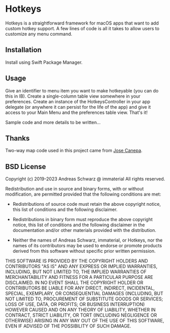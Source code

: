 # Hotkeys

Hotkeys is a straightforward framework for macOS apps that want to add custom hotkey support. A few lines of code is all it takes to allow users to customize any menu command.

## Installation

Install using Swift Package Manager.

## Usage

Give an identifier to menu item you want to make hotkeyable (you can do this in IB). Create a single-column table view somewhere in your preferences. Create an instance of the HotkeysController in your app delegate (or anywhere it can persist for the life of the app) and give it access to your Main Menu and the preferences table view. That's it!

Sample code and more details to be written...

## Thanks

Two-way map code used in this project came from [Jose Canepa](https://gist.github.com/CanTheAlmighty).

## BSD License

Copyright (c) 2019-2023 Andreas Schwarz @ immaterial
All rights reserved.

Redistribution and use in source and binary forms, with or without
modification, are permitted provided that the following conditions are met:

* Redistributions of source code must retain the above copyright notice, this
  list of conditions and the following disclaimer.

* Redistributions in binary form must reproduce the above copyright notice,
  this list of conditions and the following disclaimer in the documentation
  and/or other materials provided with the distribution.

* Neither the names of Andreas Schwarz, immaterial, or Hotkeys, nor the names of its
  contributors may be used to endorse or promote products derived from
  this software without specific prior written permission.

THIS SOFTWARE IS PROVIDED BY THE COPYRIGHT HOLDERS AND CONTRIBUTORS "AS IS"
AND ANY EXPRESS OR IMPLIED WARRANTIES, INCLUDING, BUT NOT LIMITED TO, THE
IMPLIED WARRANTIES OF MERCHANTABILITY AND FITNESS FOR A PARTICULAR PURPOSE ARE
DISCLAIMED. IN NO EVENT SHALL THE COPYRIGHT HOLDER OR CONTRIBUTORS BE LIABLE
FOR ANY DIRECT, INDIRECT, INCIDENTAL, SPECIAL, EXEMPLARY, OR CONSEQUENTIAL
DAMAGES (INCLUDING, BUT NOT LIMITED TO, PROCUREMENT OF SUBSTITUTE GOODS OR
SERVICES; LOSS OF USE, DATA, OR PROFITS; OR BUSINESS INTERRUPTION) HOWEVER
CAUSED AND ON ANY THEORY OF LIABILITY, WHETHER IN CONTRACT, STRICT LIABILITY,
OR TORT (INCLUDING NEGLIGENCE OR OTHERWISE) ARISING IN ANY WAY OUT OF THE USE
OF THIS SOFTWARE, EVEN IF ADVISED OF THE POSSIBILITY OF SUCH DAMAGE.
